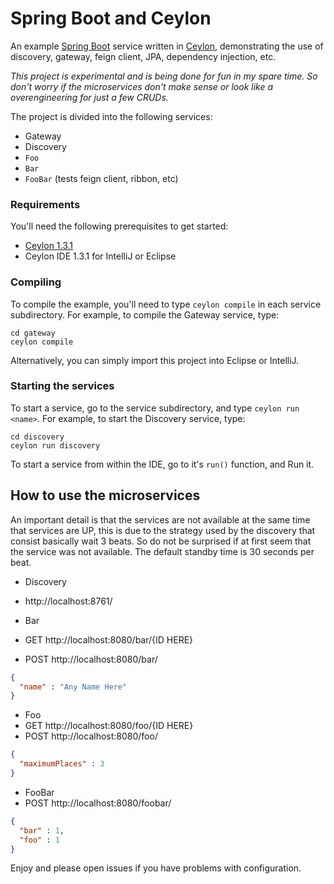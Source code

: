 # Spring Boot and Ceylon

An example [Spring Boot][] service written in [Ceylon][],
demonstrating the use of discovery, gateway, feign client,
JPA, dependency injection, etc.

_This project is experimental and is being done for fun in
my spare time. So don't worry if the microservices don't make
sense or look like a overengineering for just a few CRUDs._

The project is divided into the following services:

- Gateway
- Discovery
- `Foo`
- `Bar`
- `FooBar` (tests feign client, ribbon, etc)

[Ceylon]: https://ceylon-lang.org
[Spring Boot]: https://projects.spring.io/spring-boot/

### Requirements

You'll need the following prerequisites to get started:

- [Ceylon 1.3.1](https://ceylon-lang.org/download)
- Ceylon IDE 1.3.1 for IntelliJ or Eclipse

### Compiling

To compile the example, you'll need to type `ceylon compile`
in each service subdirectory. For example, to compile the
Gateway service, type:

    cd gateway
    ceylon compile

Alternatively, you can simply import this project into
Eclipse or IntelliJ.

### Starting the services

To start a service, go to the service subdirectory, and
type `ceylon run <name>`. For example, to start the
Discovery service, type:

    cd discovery
    ceylon run discovery

To start a service from within the IDE, go to it's `run()`
function, and Run it.

## How to use the microservices

An important detail is that the services are not available
at the same time that services are UP, this is due to the
strategy used by the discovery that consist basically wait 3
beats. So do not be surprised if at first seem that the
service was not available. The default standby time is 30
seconds per beat.

- Discovery
 - http://localhost:8761/
 
- Bar
 - GET http://localhost:8080/bar/{ID HERE}
 - POST http://localhost:8080/bar/
```json
{
  "name" : "Any Name Here"
}
```

- Foo
 - GET http://localhost:8080/foo/{ID HERE} 
 - POST http://localhost:8080/foo/
```json
{
  "maximumPlaces" : 3
}
```

- FooBar
 - POST http://localhost:8080/foobar/
```json
{
  "bar" : 1,
  "foo" : 1
}
```

Enjoy and please open issues if you have problems with
configuration.
